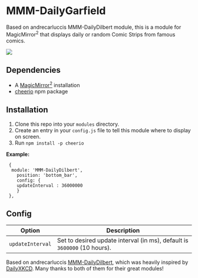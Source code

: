 # MMM-DailyGarfield
Based on andrecarluccis MMM-DailyDilbert module, this is a module for MagicMirror<sup>2</sup> that displays daily or random Comic Strips from famous comics.

<img src="garfield.png"></img>

## Dependencies
  * A [MagicMirror<sup>2</sup>](https://github.com/MichMich/MagicMirror) installation
  * [cheerio](https://github.com/cheeriojs/cheerio) npm package

## Installation
  1. Clone this repo into your `modules` directory.
  2. Create an entry in your `config.js` file to tell this module where to display on screen.
  3. Run `npm install -p cheerio`

 **Example:**
```
 {
  module: 'MMM-DailyDilbert',
	position: 'bottom_bar',
	config: {
    updateInterval : 36000000
	}
 },
```

## Config
| **Option** | **Description** |
| --- | --- |
| `updateInterval` | Set to desired update interval (in ms), default is `3600000` (10 hours). |

Based on andrecarluccis [MMM-DailyDilbert](https://github.com/andrecarlucci/MMM-DailyDilbert), which was heavily inspired by [DailyXKCD](https://github.com/Blastitt/DailyXKCD).
Many thanks to both of them for their great modules!
